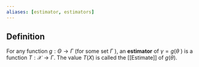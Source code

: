 ```yaml
---
aliases: [estimator, estimators]
---
```

## Definition
For any function $g: \Theta \rightarrow \Gamma$ (for some set $\Gamma$ ), an **estimator** of $\gamma=g(\theta$ ) is a function $T: \mathcal{X} \rightarrow \Gamma$.
The value $T(X)$ is called the [[Estimate]] of $g(\theta)$.

